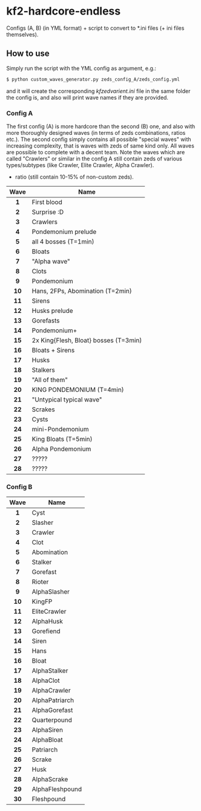 # kf2-hardcore-endless
Configs (A, B) (in YML format) + script to convert to *.ini files (+ ini files themselves).

## How to use
Simply run the script with the YML config as argument, e.g.:
```bash
$ python custom_waves_generator.py zeds_config_A/zeds_config.yml
```
and it will create the corresponding *kfzedvarient.ini* file in the same folder the config is, and also will print wave names if they are provided.

### Config A
The first config (A) is more hardcore than the second (B) one, and also with more thoroughly designed waves (in terms of zeds combinations, ratios etc.). The second config simply contains all possible "special waves" with increasing complexity, that is waves with zeds of same kind only. All waves are possible to complete with a decent team. Note the waves which are called "Crawlers" or similar in the config A still contain zeds of various types/subtypes (like Crawler, Elite Crawler, Alpha Crawler).
+ ratio (still contain 10-15% of non-custom zeds).

| Wave | <div align="center">Name</div> |
| :---: | :--- |
| **1** | First blood |
| **2** | Surprise :D |
| **3** | Crawlers |
| **4** | Pondemonium prelude |
| **5** | all 4 bosses (T=1min) |
| **6** | Bloats |
| **7** | "Alpha wave" |
| **8** | Clots |
| **9** | Pondemonium |
| **10** | Hans, 2FPs, Abomination (T=2min) |
| **11** | Sirens |
| **12** | Husks prelude |
| **13** | Gorefasts |
| **14** | Pondemonium+ |
| **15** | 2x King{Flesh, Bloat} bosses (T=3min) |
| **16** | Bloats + Sirens |
| **17** | Husks |
| **18** | Stalkers |
| **19** | "All of them" |
| **20** | KING PONDEMONIUM (T=4min) |
| **21** | "Untypical typical wave" |
| **22** | Scrakes |
| **23** | Cysts |
| **24** | mini-Pondemonium |
| **25** | King Bloats (T=5min) |
| **26** | Alpha Pondemonium |
| **27** | ????? |
| **28** | ????? |

### Config B
| Wave | <div align="center">Name</div> |
| :---: | :--- |
| **1** | Cyst |
| **2** | Slasher |
| **3** | Crawler |
| **4** | Clot |
| **5** | Abomination |
| **6** | Stalker |
| **7** | Gorefast |
| **8** | Rioter |
| **9** | AlphaSlasher |
| **10** | KingFP |
| **11** | EliteCrawler |
| **12** | AlphaHusk |
| **13** | Gorefiend |
| **14** | Siren |
| **15** | Hans |
| **16** | Bloat |
| **17** | AlphaStalker |
| **18** | AlphaClot |
| **19** | AlphaCrawler |
| **20** | AlphaPatriarch |
| **21** | AlphaGorefast |
| **22** | Quarterpound |
| **23** | AlphaSiren |
| **24** | AlphaBloat |
| **25** | Patriarch |
| **26** | Scrake |
| **27** | Husk |
| **28** | AlphaScrake |
| **29** | AlphaFleshpound |
| **30** | Fleshpound |
